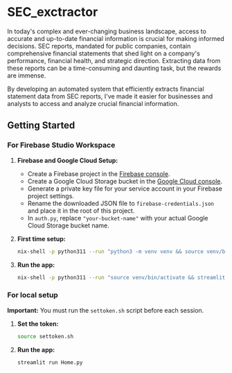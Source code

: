 # SEC_exctractor

>
   In today's complex and ever-changing business landscape, access to accurate and up-to-date financial information is crucial for making informed decisions. SEC reports, mandated for public companies, contain comprehensive financial statements that shed light on a company's performance, financial health, and strategic direction. Extracting data from these reports can be a time-consuming and daunting task, but the rewards are immense.
   
>
   By developing an automated system that efficiently extracts financial statement data from SEC reports, I've made it easier for businesses and analysts to access and analyze crucial financial information.

## Getting Started

### For Firebase Studio Workspace

1. **Firebase and Google Cloud Setup:**
   - Create a Firebase project in the [Firebase console](https://console.firebase.google.com/).
   - Create a Google Cloud Storage bucket in the [Google Cloud console](https://console.cloud.google.com/storage).
   - Generate a private key file for your service account in your Firebase project settings.
   - Rename the downloaded JSON file to `firebase-credentials.json` and place it in the root of this project.
   - In `auth.py`, replace `"your-bucket-name"` with your actual Google Cloud Storage bucket name.

2. **First time setup:**
   ```bash
   nix-shell -p python311 --run "python3 -m venv venv && source venv/bin/activate && pip install -r requirements.txt"
   ```

3. **Run the app:**
   ```bash
   nix-shell -p python311 --run "source venv/bin/activate && streamlit run Home.py --server.headless true --server.enableCORS false"
   ```

### For local setup

**Important:** You must run the `settoken.sh` script before each session.

1.  **Set the token:**
    ```bash
    source settoken.sh
    ```
2.  **Run the app:**
    ```bash
    streamlit run Home.py
    ```
